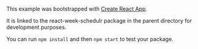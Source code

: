 This example was bootstrapped with [Create React App](https://github.com/facebook/create-react-app).

It is linked to the react-week-schedulr package in the parent directory for development purposes.

You can run `npm install` and then `npm start` to test your package.

